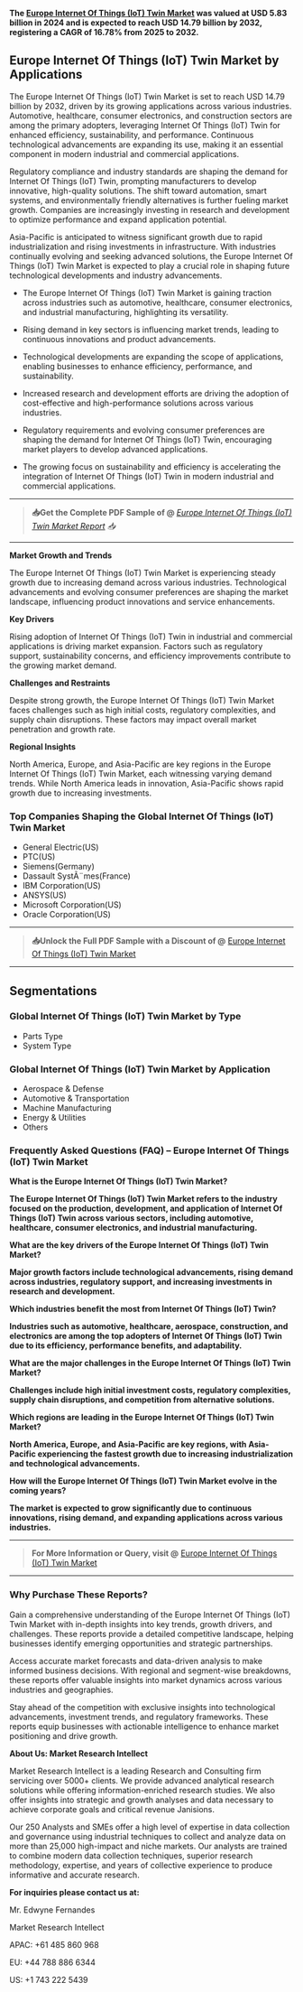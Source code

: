<p><strong>The <a href="https://www.marketresearchintellect.com/download-sample/?rid=1057472&amp;utm_source=Pulse-April-Europe&amp;utm_medium=852">Europe Internet Of Things (IoT) Twin Market</a> was valued at USD 5.83 billion in 2024 and is expected to reach USD 14.79 billion by 2032, registering a CAGR of 16.78% from 2025 to 2032.</strong></p><h2>Europe Internet Of Things (IoT) Twin Market by Applications&nbsp;</h2><p><p>The Europe Internet Of Things (IoT) Twin Market is set to reach USD 14.79 billion by 2032, driven by its growing applications across various industries. Automotive, healthcare, consumer electronics, and construction sectors are among the primary adopters, leveraging Internet Of Things (IoT) Twin for enhanced efficiency, sustainability, and performance. Continuous technological advancements are expanding its use, making it an essential component in modern industrial and commercial applications.</p><p>Regulatory compliance and industry standards are shaping the demand for Internet Of Things (IoT) Twin, prompting manufacturers to develop innovative, high-quality solutions. The shift toward automation, smart systems, and environmentally friendly alternatives is further fueling market growth. Companies are increasingly investing in research and development to optimize performance and expand application potential.</p><p>Asia-Pacific is anticipated to witness significant growth due to rapid industrialization and rising investments in infrastructure. With industries continually evolving and seeking advanced solutions, the Europe Internet Of Things (IoT) Twin Market is expected to play a crucial role in shaping future technological developments and industry advancements.</p></p><ul><li><p>The Europe Internet Of Things (IoT) Twin Market is gaining traction across industries such as automotive, healthcare, consumer electronics, and industrial manufacturing, highlighting its versatility.</p></li><li><p>Rising demand in key sectors is influencing market trends, leading to continuous innovations and product advancements.</p></li><li><p>Technological developments are expanding the scope of applications, enabling businesses to enhance efficiency, performance, and sustainability.</p></li><li><p>Increased research and development efforts are driving the adoption of cost-effective and high-performance solutions across various industries.</p></li><li><p>Regulatory requirements and evolving consumer preferences are shaping the demand for Internet Of Things (IoT) Twin, encouraging market players to develop advanced applications.</p></li><li><p>The growing focus on sustainability and efficiency is accelerating the integration of Internet Of Things (IoT) Twin in modern industrial and commercial applications.</p></li></ul><hr /><blockquote><p><strong><span class="font-[700]">📥Get the Complete PDF Sample of @ </span></strong><em><span class="font-[700]"><a href="https://www.marketresearchintellect.com/download-sample/?rid=1057472&amp;utm_source=Pulse-April-Europe&amp;utm_medium=852" target="_blank" data-tracking-control-name="article-ssr-frontend-pulse_little-text-block" data-tracking-will-navigate="" data-test-link="">Europe Internet Of Things (IoT) Twin Market Report</a>&nbsp;📥</span></em></p></blockquote><hr /><p class="" data-start="77" data-end="360"><strong data-start="77" data-end="105">Market Growth and Trends</strong></p><p class="" data-start="77" data-end="360">The Europe Internet Of Things (IoT) Twin Market is experiencing steady growth due to increasing demand across various industries. Technological advancements and evolving consumer preferences are shaping the market landscape, influencing product innovations and service enhancements.</p><p class="" data-start="362" data-end="606"><strong data-start="362" data-end="377">Key Drivers</strong></p><p class="" data-start="362" data-end="606">Rising adoption of Internet Of Things (IoT) Twin in industrial and commercial applications is driving market expansion. Factors such as regulatory support, sustainability concerns, and efficiency improvements contribute to the growing market demand.</p><p class="" data-start="608" data-end="849"><strong data-start="608" data-end="637">Challenges and Restraints</strong></p><p class="" data-start="608" data-end="849">Despite strong growth, the Europe Internet Of Things (IoT) Twin Market faces challenges such as high initial costs, regulatory complexities, and supply chain disruptions. These factors may impact overall market penetration and growth rate.</p><p class="" data-start="851" data-end="1095"><strong data-start="851" data-end="872">Regional Insights</strong></p><p class="" data-start="851" data-end="1095">North America, Europe, and Asia-Pacific are key regions in the Europe Internet Of Things (IoT) Twin Market, each witnessing varying demand trends. While North America leads in innovation, Asia-Pacific shows rapid growth due to increasing investments.</p><p><h3>Top Companies Shaping the Global Internet Of Things (IoT) Twin Market </h3><ul><li>General Electric(US)</li><li>PTC(US)</li><li>Siemens(Germany)</li><li>Dassault SystÃ¨mes(France)</li><li>IBM Corporation(US)</li><li>ANSYS(US)</li><li>Microsoft Corporation(US)</li><li>Oracle Corporation(US)</li></ul></p><hr /><blockquote><p><strong>📥Unlock the Full PDF Sample with a Discount of @</strong> <a href="https://www.marketresearchintellect.com/ask-for-discount/?rid=1057472&amp;utm_source=Pulse-April-Europe&amp;utm_medium=852">Europe Internet Of Things (IoT) Twin Market</a></p></blockquote><hr /><p><h2>Segmentations</h2><h3>Global Internet Of Things (IoT) Twin Market by Type</h3><ul><li>Parts Type</li><li>System Type</li></ul><h3>Global Internet Of Things (IoT) Twin Market by Application</h3><ul><li>Aerospace & Defense</li><li>Automotive & Transportation</li><li>Machine Manufacturing</li><li>Energy & Utilities</li><li>Others</li></ul></p><h3><strong>Frequently Asked Questions (FAQ) &ndash; Europe Internet Of Things (IoT) Twin Market</strong></h3><p><strong>What is the Europe Internet Of Things (IoT) Twin Market?</strong></p><p><strong>The Europe Internet Of Things (IoT) Twin Market refers to the industry focused on the production, development, and application of Internet Of Things (IoT) Twin across various sectors, including automotive, healthcare, consumer electronics, and industrial manufacturing.</strong></p><p><strong>What are the key drivers of the Europe Internet Of Things (IoT) Twin Market?</strong></p><p><strong>Major growth factors include technological advancements, rising demand across industries, regulatory support, and increasing investments in research and development.</strong></p><p><strong>Which industries benefit the most from Internet Of Things (IoT) Twin?</strong></p><p><strong>Industries such as automotive, healthcare, aerospace, construction, and electronics are among the top adopters of Internet Of Things (IoT) Twin due to its efficiency, performance benefits, and adaptability.</strong></p><p><strong>What are the major challenges in the Europe Internet Of Things (IoT) Twin Market?</strong></p><p><strong>Challenges include high initial investment costs, regulatory complexities, supply chain disruptions, and competition from alternative solutions.</strong></p><p><strong>Which regions are leading in the Europe Internet Of Things (IoT) Twin Market?</strong></p><p><strong>North America, Europe, and Asia-Pacific are key regions, with Asia-Pacific experiencing the fastest growth due to increasing industrialization and technological advancements.</strong></p><p><strong>How will the Europe Internet Of Things (IoT) Twin Market evolve in the coming years?</strong></p><p><strong>The market is expected to grow significantly due to continuous innovations, rising demand, and expanding applications across various industries.</strong></p><hr /><blockquote><p><span class="font-[700]"><strong>For More Information or Query, visit&nbsp;@</strong>&nbsp;</span><span class="font-[700]"><a href="https://www.marketresearchintellect.com/product/internet-of-things-iot-twin-market/?utm_source=Linkedin&utm_medium=852" target="_blank" data-tracking-control-name="article-ssr-frontend-pulse_little-text-block" data-tracking-will-navigate="" data-test-link="">Europe Internet Of Things (IoT) Twin Market</a></span></p></blockquote><hr /><h3><strong data-start="0" data-end="31">Why Purchase These Reports?</strong></h3><p class="" data-start="35" data-end="297">Gain a comprehensive understanding of the Europe Internet Of Things (IoT) Twin Market with in-depth insights into key trends, growth drivers, and challenges. These reports provide a detailed competitive landscape, helping businesses identify emerging opportunities and strategic partnerships.</p><p class="" data-start="299" data-end="540">Access accurate market forecasts and data-driven analysis to make informed business decisions. With regional and segment-wise breakdowns, these reports offer valuable insights into market dynamics across various industries and geographies.</p><p class="" data-start="542" data-end="784">Stay ahead of the competition with exclusive insights into technological advancements, investment trends, and regulatory frameworks. These reports equip businesses with actionable intelligence to enhance market positioning and drive growth.</p><p><strong><span class="font-[700]">About Us: Market Research Intellect</span></strong></p><p><span class="">Market Research Intellect is a leading Research and Consulting firm servicing over 5000+ clients. We provide advanced analytical research solutions while offering information-enriched research studies.&nbsp;</span>We also offer insights into strategic and growth analyses and data necessary to achieve corporate goals and critical revenue Janisions.</p><p><span class="">Our 250 Analysts and SMEs offer a high level of expertise in data collection and governance using industrial techniques to collect and analyze data on more than 25,000 high-impact and niche markets. Our analysts are trained to combine modern data collection techniques, superior research methodology, expertise, and years of collective experience to produce informative and accurate research.</span></p><p><strong>For inquiries please contact us at:</strong></p><p>Mr. Edwyne Fernandes</p><p>Market Research Intellect</p><p>APAC: +61 485 860 968</p><p>EU: +44 788 886 6344</p><p>US: +1 743 222 5439</p>